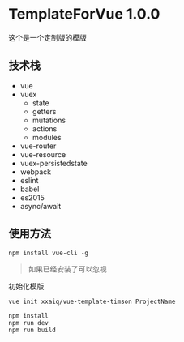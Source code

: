 # TemplateForVue 1.0.0

这个是一个定制版的模版

## 技术栈
- vue
- vuex
	- state
	- getters
	- mutations
	- actions
	- modules
- vue-router
- vue-resource
- vuex-persistedstate
- webpack
- eslint
- babel
- es2015
- async/await

## 使用方法

```
npm install vue-cli -g
```
>如果已经安装了可以忽视

初始化模版
```
vue init xxaiq/vue-template-timson ProjectName
```

```
npm install
npm run dev
npm run build
```

